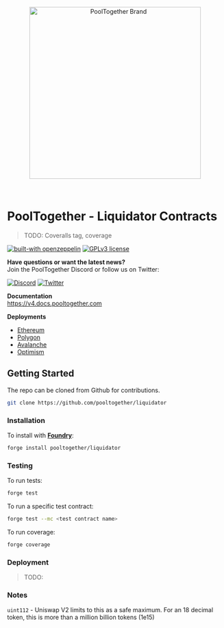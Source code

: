 <p align="center">
  <a href="https://github.com/pooltogether/pooltogether--brand-assets">
    <img src="https://github.com/pooltogether/pooltogether--brand-assets/blob/977e03604c49c63314450b5d432fe57d34747c66/logo/pooltogether-logo--purple-gradient.png?raw=true" alt="PoolTogether Brand" style="max-width:100%;" width="400">
  </a>
</p>

<br />

# PoolTogether - Liquidator Contracts

> TODO: Coveralls tag, coverage

[![built-with openzeppelin](https://img.shields.io/badge/built%20with-OpenZeppelin-3677FF)](https://docs.openzeppelin.com/)
[![GPLv3 license](https://img.shields.io/badge/License-GPLv3-blue.svg)](http://perso.crans.org/besson/LICENSE.html)

<strong>Have questions or want the latest news?</strong>
<br/>Join the PoolTogether Discord or follow us on Twitter:

[![Discord](https://badgen.net/badge/icon/discord?icon=discord&label)](https://pooltogether.com/discord)
[![Twitter](https://badgen.net/badge/icon/twitter?icon=twitter&label)](https://twitter.com/PoolTogether_)

**Documentation**<br>
https://v4.docs.pooltogether.com

**Deployments**<br>

- [Ethereum](https://v4.docs.pooltogether.com/protocol/deployments/mainnet#mainnet)
- [Polygon](https://v4.docs.pooltogether.com/protocol/deployments/mainnet#polygon)
- [Avalanche](https://v4.docs.pooltogether.com/protocol/deployments/mainnet#avalanche)
- [Optimism](https://v4.docs.pooltogether.com/protocol/deployments/mainnet/#optimism)

## Getting Started

The repo can be cloned from Github for contributions.

```sh
git clone https://github.com/pooltogether/liquidator
```

### Installation

To install with [**Foundry**](https://github.com/gakonst/foundry):

```sh
forge install pooltogether/liquidator
```

### Testing

To run tests:

```sh
forge test
```

To run a specific test contract:

```sh
forge test --mc <test contract name>
```

To run coverage:

```sh
forge coverage
```

### Deployment

> TODO:

### Notes

`uint112` - Uniswap V2 limits to this as a safe maximum. For an 18 decimal token, this is more than a million billion tokens (1e15)
